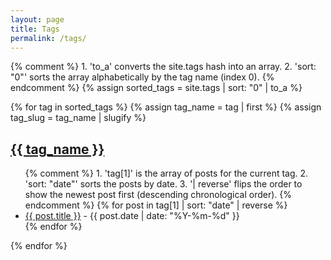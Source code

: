 ```yaml
---
layout: page
title: Tags
permalink: /tags/
---
```


{% comment %}
    1. 'to_a' converts the site.tags hash into an array.
    2. 'sort: "0"' sorts the array alphabetically by the tag name (index 0).
{% endcomment %}
{% assign sorted_tags = site.tags | sort: "0" | to_a %}

{% for tag in sorted_tags %}
  {% assign tag_name = tag | first %}
  {% assign tag_slug = tag_name | slugify %}

  <h2 id="{{ tag_slug }}"><a href="#{{ tag_slug }}">{{ tag_name }}</a></h2>
  <ul>
    {% comment %}
        1. 'tag[1]' is the array of posts for the current tag.
        2. 'sort: "date"' sorts the posts by date.
        3. '| reverse' flips the order to show the newest post first (descending chronological order).
    {% endcomment %}
    {% for post in tag[1] | sort: "date" | reverse %}
      <li><a href="{{ site.baseurl }}{{ post.url }}">{{ post.title }}</a> - {{ post.date | date: "%Y-%m-%d" }}</li>
    {% endfor %}
  </ul>
{% endfor %}
